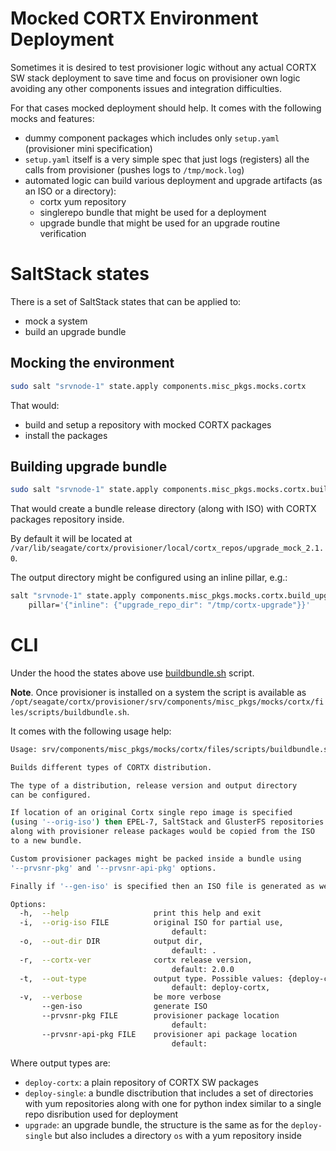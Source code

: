 # Mocked CORTX Environment Deployment

Sometimes it is desired to test provisioner logic without any actual CORTX SW stack
deployment to save time and focus on provisioner own logic avoiding any other
components issues and integration difficulties.

For that cases mocked deployment should help. It comes with the following mocks and features:

- dummy component packages which includes only `setup.yaml` (provisioner mini specification)
- `setup.yaml` itself is a very simple spec that just logs (registers) all the calls from provisioner
  (pushes logs to `/tmp/mock.log`)
- automated logic can build various deployment and upgrade artifacts (as an ISO or a directory):
  - cortx yum repository
  - singlerepo bundle that might be used for a deployment
  - upgrade bundle that might be used for an upgrade routine verification

# SaltStack states

There is a set of SaltStack states that can be applied to:
- mock a system
- build an upgrade bundle

## Mocking the environment

```bash
sudo salt "srvnode-1" state.apply components.misc_pkgs.mocks.cortx
```

That would:

- build and setup a repository with mocked CORTX packages
- install the packages

## Building upgrade bundle

```bash
sudo salt "srvnode-1" state.apply components.misc_pkgs.mocks.cortx.build_upgrade
```

That would create a bundle release directory (along with ISO) with CORTX packages repository inside.

By default it will be located at `/var/lib/seagate/cortx/provisioner/local/cortx_repos/upgrade_mock_2.1.0`.

The output directory might be configured using an inline pillar, e.g.:

```bash
salt "srvnode-1" state.apply components.misc_pkgs.mocks.cortx.build_upgrade \
    pillar='{"inline": {"upgrade_repo_dir": "/tmp/cortx-upgrade"}}'
```

# CLI

Under the hood the states above use [buildbundle.sh](srv/components/misc_pkgs/mocks/cortx/files/scripts/buildbundle.sh) script.

**Note**. Once provisioner is installed on a system the script is available as
`/opt/seagate/cortx/provisioner/srv/components/misc_pkgs/mocks/cortx/files/scripts/buildbundle.sh`.

It comes with the following usage help:

```bash
Usage: srv/components/misc_pkgs/mocks/cortx/files/scripts/buildbundle.sh [options]

Builds different types of CORTX distribution.

The type of a distribution, release version and output directory
can be configured.

If location of an original Cortx single repo image is specified
(using '--orig-iso') then EPEL-7, SaltStack and GlusterFS repositories
along with provisioner release packages would be copied from the ISO
to a new bundle.

Custom provisioner packages might be packed inside a bundle using
'--prvsnr-pkg' and '--prvsnr-api-pkg' options.

Finally if '--gen-iso' is specified then an ISO file is generated as well.

Options:
  -h,  --help                   print this help and exit
  -i,  --orig-iso FILE          original ISO for partial use,
                                    default:
  -o,  --out-dir DIR            output dir,
                                    default: .
  -r,  --cortx-ver              cortx release version,
                                    default: 2.0.0
  -t,  --out-type               output type. Possible values: {deploy-cortx|deploy-single|upgrade}
                                    default: deploy-cortx,
  -v,  --verbose                be more verbose
       --gen-iso                generate ISO
       --prvsnr-pkg FILE        provisioner package location
                                    default:
       --prvsnr-api-pkg FILE    provisioner api package location
                                    default:
```

Where output types are:
- `deploy-cortx`: a plain repository of CORTX SW packages
- `deploy-single`: a bundle disctribution that includes a set of directories
with yum repositories along with one for python index similar to a single repo disribution
used for deployment
- `upgrade`: an upgrade bundle, the structure is the same as for the `deploy-single` but also includes
a directory `os` with a yum repository inside
